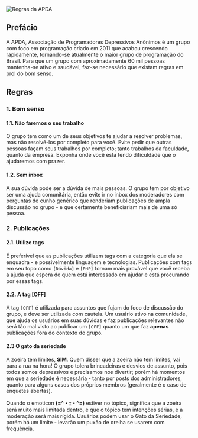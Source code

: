 ![Regras da APDA](https://i.imgur.com/cofS2EA.png)

## Prefácio

A APDA, Associação de Programadores Depressivos Anônimos é um grupo com foco em programação criado em 2011 que acabou crescendo rapidamente, tornando-se atualmente o maior grupo de programação do Brasil. Para que um grupo com aproximadamente 60 mil pessoas mantenha-se ativo e saudável, faz-se necessário que existam regras em prol do bom senso.

## Regras

### 1. Bom senso

#### 1.1. Não faremos o seu trabalho

O grupo tem como um de seus objetivos te ajudar a resolver problemas, mas não resolvê-los por completo para você. Evite pedir que outras pessoas façam seus trabalhos por completo; tanto trabalhos da faculdade, quanto da empresa. Exponha onde você está tendo dificuldade que o ajudaremos com prazer.

#### 1.2. Sem inbox

A sua dúvida pode ser a dúvida de mais pessoas. O grupo tem por objetivo ser uma ajuda comunitária, então evite ir no inbox dos moderadores com perguntas de cunho genérico que renderiam publicações de ampla discussão no grupo - e que certamente beneficiariam mais de uma só pessoa.

### 2. Publicações

#### 2.1. Utilize tags

É preferível que as publicações utilizem tags com a categoria que ela se enquadra - e possívelmente linguagem e tecnologias. Publicações com tags em seu topo como `[Dúvida]` e `[PHP]` tornam mais provável que você receba a ajuda que espera de quem está interessado em ajudar e está procurando por essas tags.

#### 2.2. A tag [OFF]

A tag `[OFF]` é utilizada para assuntos que fujam do foco de discussão do grupo, e deve ser utilizada com cautela. Um usuário ativo na comunidade, que ajuda os usuários em suas dúvidas e faz publicações relevantes não será tão mal visto ao publicar um `[OFF]` quanto um que faz **apenas** publicações fora do contexto do grupo.

#### 2.3 O gato da seriedade

A zoeira tem limites, **SIM**. Quem disser que a zoeira não tem limites, vai para a rua na hora! 
O grupo tolera brincadeiras e desvios de assunto, pois todos somos depressivos e precisamos nos divertir; porém há momentos em que a seriedade é necessária - tanto por posts dos administradores, quanto para alguns casos dos próprios membros (geralmente é o caso de enquetes abertas).

Quando o emoticon **(=^・ｪ・^=)** estiver no tópico, significa que a zoeira será muito mais limitada dentro, e que o tópico tem intenções sérias, e a moderação será mais rígida. Usuários podem usar o Gato da Seriedade, porém há um limite - levarão um puxão de orelha se usarem com frequência.
